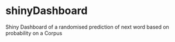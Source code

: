 # shinyDashboard
Shiny Dashboard of a randomised prediction of next word based on probability on a Corpus
